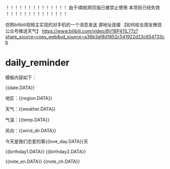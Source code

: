 ！！！！！！！！！！！！！！
由于i南航网页版已被禁止使用
    本项目已经失效
！！！！！！！！！！！！！！


仿照bilibili视频主实现的对手机的一个消息发送
源地址连接
【如何给女朋友微信公众号推送天气】 https://www.bilibili.com/video/BV18P411L77z?share_source=copy_web&vd_source=a36b3af8d1852c541922d23c654733cb



# daily_reminder

模板内容如下：

{{date.DATA}} 

地区：{{region.DATA}} 

天气：{{weather.DATA}} 

气温：{{temp.DATA}} 

风向：{{wind_dir.DATA}} 

今天是我们恋爱的第{{love_day.DATA}}天 

{{birthday1.DATA}} 
{{birthday2.DATA}}


{{note_en.DATA}} 
{{note_ch.DATA}}

